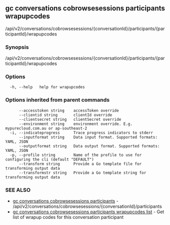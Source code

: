## gc conversations cobrowsesessions participants wrapupcodes

/api/v2/conversations/cobrowsesessions/{conversationId}/participants/{participantId}/wrapupcodes

### Synopsis

/api/v2/conversations/cobrowsesessions/{conversationId}/participants/{participantId}/wrapupcodes

### Options

```
  -h, --help   help for wrapupcodes
```

### Options inherited from parent commands

```
      --accesstoken string    accessToken override
      --clientid string       clientId override
      --clientsecret string   clientSecret override
      --environment string    environment override. E.g. mypurecloud.com.au or ap-southeast-2
  -i, --indicateprogress      Trace progress indicators to stderr
      --inputformat string    Data input format. Supported formats: YAML, JSON
      --outputformat string   Data output format. Supported formats: YAML, JSON
  -p, --profile string        Name of the profile to use for configuring the cli (default "DEFAULT")
      --transform string      Provide a Go template file for transforming output data
      --transformstr string   Provide a Go template string for transforming output data
```

### SEE ALSO

* [gc conversations cobrowsesessions participants](gc_conversations_cobrowsesessions_participants.html)	 - /api/v2/conversations/cobrowsesessions/{conversationId}/participants
* [gc conversations cobrowsesessions participants wrapupcodes list](gc_conversations_cobrowsesessions_participants_wrapupcodes_list.html)	 - Get list of wrapup codes for this conversation participant


